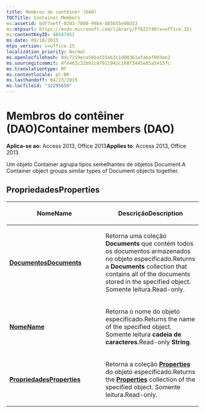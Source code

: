 ```yaml
---
title: Membros do contêiner (DAO)
TOCTitle: Container Members
ms:assetid: bdf7aeff-0203-7880-99b4-db5b55e98d33
ms:mtpsurl: https://msdn.microsoft.com/library/Ff822740(v=office.15)
ms:contentKeyID: 48547451
ms.date: 09/18/2015
mtps_version: v=office.15
localization_priority: Normal
ms.openlocfilehash: 0dc7219eca56ba155eb3c1d00361afabaf003ee2
ms.sourcegitcommit: 8fe462c32b91c87911942c188f3445e85a54137c
ms.translationtype: MT
ms.contentlocale: pt-BR
ms.lasthandoff: 04/23/2019
ms.locfileid: "32295650"
---
```

# <a name="container-members-dao"></a><span data-ttu-id="2b80c-102">Membros do contêiner (DAO)</span><span class="sxs-lookup"><span data-stu-id="2b80c-102">Container members (DAO)</span></span>


<span data-ttu-id="2b80c-103">**Aplica-se ao:** Access 2013, Office 2013</span><span class="sxs-lookup"><span data-stu-id="2b80c-103">**Applies to**: Access 2013, Office 2013</span></span>

<span data-ttu-id="2b80c-104">Um objeto Container agrupa tipos semelhantes de objetos Document.</span><span class="sxs-lookup"><span data-stu-id="2b80c-104">A Container object groups similar types of Document objects together.</span></span>

## <a name="properties"></a><span data-ttu-id="2b80c-105">Propriedades</span><span class="sxs-lookup"><span data-stu-id="2b80c-105">Properties</span></span>

<table>
<colgroup>
<col style="width: 50%" />
<col style="width: 50%" />
</colgroup>
<thead>
<tr class="header">
<th><p><span data-ttu-id="2b80c-106">Nome</span><span class="sxs-lookup"><span data-stu-id="2b80c-106">Name</span></span></p></th>
<th><p><span data-ttu-id="2b80c-107">Descrição</span><span class="sxs-lookup"><span data-stu-id="2b80c-107">Description</span></span></p></th>
</tr>
</thead>
<tbody>
<tr class="odd">
<td><p><span data-ttu-id="2b80c-108"><strong><a href="container-documents-property-dao.md">Documentos</a></strong></span><span class="sxs-lookup"><span data-stu-id="2b80c-108"><strong><a href="container-documents-property-dao.md">Documents</a></strong></span></span></p></td>
<td><p><span data-ttu-id="2b80c-109">Retorna uma coleção <strong>Documents</strong> que contém todos os documentos armazenados no objeto especificado.</span><span class="sxs-lookup"><span data-stu-id="2b80c-109">Returns a <strong>Documents</strong> collection that contains all of the documents stored in the specified object.</span></span> <span data-ttu-id="2b80c-110">Somente leitura.</span><span class="sxs-lookup"><span data-stu-id="2b80c-110">Read-only.</span></span></p></td>
</tr>
<tr class="even">
<td><p><span data-ttu-id="2b80c-111"><strong><a href="container-name-property-dao.md">Nome</a></strong></span><span class="sxs-lookup"><span data-stu-id="2b80c-111"><strong><a href="container-name-property-dao.md">Name</a></strong></span></span></p></td>
<td><p><span data-ttu-id="2b80c-112">Retorna o nome do objeto especificado.</span><span class="sxs-lookup"><span data-stu-id="2b80c-112">Returns the name of the specified object.</span></span> <span data-ttu-id="2b80c-113">Somente leitura <strong>cadeia de caracteres</strong>.</span><span class="sxs-lookup"><span data-stu-id="2b80c-113">Read-only <strong>String</strong>.</span></span></p></td>
</tr>
<tr class="odd">
<td><p><span data-ttu-id="2b80c-114"><strong><a href="container-properties-property-dao.md">Propriedades</a></strong></span><span class="sxs-lookup"><span data-stu-id="2b80c-114"><strong><a href="container-properties-property-dao.md">Properties</a></strong></span></span></p></td>
<td><p><span data-ttu-id="2b80c-115">Retorna a coleção <strong><a href="properties-collection-dao.md">Properties</a></strong> do objeto especificado.</span><span class="sxs-lookup"><span data-stu-id="2b80c-115">Returns the <strong><a href="properties-collection-dao.md">Properties</a></strong> collection of the specified object.</span></span> <span data-ttu-id="2b80c-116">Somente leitura.</span><span class="sxs-lookup"><span data-stu-id="2b80c-116">Read-only.</span></span></p></td>
</tr>
</tbody>
</table>

